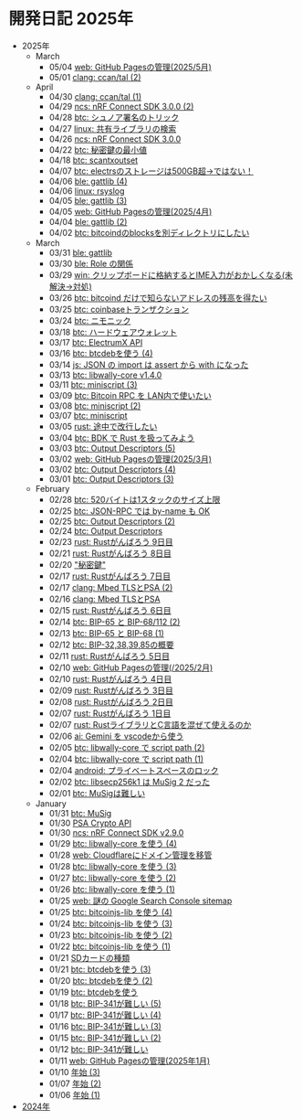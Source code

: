 # 開発日記 2025年

* 2025年
  * March
    * 05/04 [web: GitHub Pagesの管理(2025/5月)](2025/05/20250504-web.md)
    * 05/01 [clang: ccan/tal (2)](2025/05/20250501-clang.md)
  * April
    * 04/30 [clang: ccan/tal (1)](2025/04/20250430-clang.md)
    * 04/29 [ncs: nRF Connect SDK 3.0.0 (2)](2025/04/20250429-ncs.md)
    * 04/28 [btc: シュノア署名のトリック](2025/04/20250428-btc.md)
    * 04/27 [linux: 共有ライブラリの検索](2025/04/20250427-linux.md)
    * 04/26 [ncs: nRF Connect SDK 3.0.0](2025/04/20250426-ncs.md)
    * 04/22 [btc: 秘密鍵の最小値](2025/04/20250422-btc.md)
    * 04/18 [btc: scantxoutset](2025/04/20250418-btc.md)
    * 04/07 [btc: electrsのストレージは500GB超→ではない！](2025/04/20250407-btc.md)
    * 04/06 [ble: gattlib (4)](2025/04/20250406-ble.md)
    * 04/06 [linux: rsyslog](2025/04/20250406-sys.md)
    * 04/05 [ble: gattlib (3)](2025/04/20250405-ble.md)
    * 04/05 [web: GitHub Pagesの管理(2025/4月)](2025/04/20250405-web.md)
    * 04/04 [ble: gattlib (2)](2025/04/20250404-ble.md)
    * 04/02 [btc: bitcoindのblocksを別ディレクトリにしたい](2025/04/20250402-btc.md)
  * March
    * 03/31 [ble: gattlib](2025/03/20250331-ble.html)
    * 03/30 [ble: Role の関係](2025/03/20250330-ble.html)
    * 03/29 [win: クリップボードに格納するとIME入力がおかしくなる(未解決→対処)](2025/03/20250329-win.html)
    * 03/26 [btc: bitcoind だけで知らないアドレスの残高を得たい](2025/03/20250326-btc.html)
    * 03/25 [btc: coinbaseトランザクション](2025/03/20250325-btc.html)
    * 03/24 [btc: ニモニック](2025/03/20250324-btc.html)
    * 03/18 [btc: ハードウェアウォレット](2025/03/20250318-btc.html)
    * 03/17 [btc: ElectrumX API](2025/03/20250317-btc.html)
    * 03/16 [btc: btcdebを使う (4)](2025/03/20250316-btc.html)
    * 03/14 [js: JSON の import は assert から with になった](2025/03/20250314-js.html)
    * 03/13 [btc: libwally-core v1.4.0](2025/03/20250313-btc.html)
    * 03/11 [btc: miniscript (3)](2025/03/20250311-btc.html)
    * 03/09 [btc: Bitcoin RPC を LAN内で使いたい](2025/03/20250309-btc.html)
    * 03/08 [btc: miniscript (2)](2025/03/20250308-btc.html)
    * 03/07 [btc: miniscript](2025/03/20250307-btc.html)
    * 03/05 [rust: 途中で改行したい](2025/03/20250305-rst.html)
    * 03/04 [btc: BDK で Rust を扱ってみよう](2025/03/20250304-btc.html)
    * 03/03 [btc: Output Descriptors (5)](2025/03/20250303-btc.html)
    * 03/02 [web: GitHub Pagesの管理(2025/3月)](2025/03/20250302-web.html)
    * 03/02 [btc: Output Descriptors (4)](2025/03/20250302-btc.html)
    * 03/01 [btc: Output Descriptors (3)](2025/03/20250301-btc.html)
  * February
    * 02/28 [btc: 520バイトは1スタックのサイズ上限](/2025/02/20250228-btc.html)
    * 02/25 [btc: JSON-RPC では by-name も OK](/2025/02/20250225-btc.html)
    * 02/25 [btc: Output Descriptors (2)](/2025/02/20250225-btc2.html)
    * 02/24 [btc: Output Descriptors](/2025/02/20250224-btc.html)
    * 02/23 [rust: Rustがんばろう 9日目](/2025/02/20250223-rst.html)
    * 02/21 [rust: Rustがんばろう 8日目](/2025/02/20250221-rst.html)
    * 02/20 ["秘密鍵"](/2025/02/20250220-key.html)
    * 02/17 [rust: Rustがんばろう 7日目](/2025/02/20250217-rst.html)
    * 02/17 [clang: Mbed TLSとPSA (2)](/2025/02/20250217-c.html)
    * 02/16 [clang: Mbed TLSとPSA](/2025/02/20250216-c.html)
    * 02/15 [rust: Rustがんばろう 6日目](/2025/02/20250215-rst.html)
    * 02/14 [btc: BIP-65 と BIP-68/112 (2)](/2025/02/20250214-btc.html)
    * 02/13 [btc: BIP-65 と BIP-68 (1)](/2025/02/20250213-btc.html)
    * 02/12 [btc: BIP-32,38,39,85の概要](/2025/02/20250212-btc.html)
    * 02/11 [rust: Rustがんばろう 5日目](/2025/02/20250211-rst.html)
    * 02/10 [web: GitHub Pagesの管理(/2025/2月)](/2025/02/20250210-web.html)
    * 02/10 [rust: Rustがんばろう 4日目](/2025/02/20250210-rst.html)
    * 02/09 [rust: Rustがんばろう 3日目](/2025/02/20250209-rst.html)
    * 02/08 [rust: Rustがんばろう 2日目](/2025/02/20250208-rst.html)
    * 02/07 [rust: Rustがんばろう 1日目](/2025/02/20250207-rst.html)
    * 02/07 [rust: RustライブラリとC言語を混ぜて使えるのか](/2025/02/20250207-rust.html)
    * 02/06 [ai: Gemini を vscodeから使う](/2025/02/20250206-ai.html)
    * 02/05 [btc: libwally-core で script path (2)](/2025/02/20250205-btc.html)
    * 02/04 [btc: libwally-core で script path (1)](/2025/02/20250204-btc.html)
    * 02/04 [android: プライベートスペースのロック](/2025/02/20250204-and.html)
    * 02/02 [btc: libsecp256k1 は MuSig 2 だった](/2025/02/20250202-btc.html)
    * 02/01 [btc: MuSigは難しい](/2025/02/20250201-btc.html)
  * January
    * 01/31 [btc: MuSig](/2025/01/20250131-btc.html)
    * 01/30 [PSA Crypto API](/2025/01/20250130-psa.html)
    * 01/30 [ncs: nRF Connect SDK v2.9.0](/2025/01/20250130-ncs.html)
    * 01/29 [btc: libwally-core を使う (4)](/2025/01/20250129-btc.html)
    * 01/28 [web: Cloudflareにドメイン管理を移管](/2025/01/20250128-web.html)
    * 01/28 [btc: libwally-core を使う (3)](/2025/01/20250128-btc.html)
    * 01/27 [btc: libwally-core を使う (2)](/2025/01/20250127-btc.html)
    * 01/26 [btc: libwally-core を使う (1)](/2025/01/20250126-btc.html)
    * 01/25 [web: 謎の Google Search Console sitemap](/2025/01/20250125-web.html)
    * 01/25 [btc: bitcoinjs-lib を使う (4)](/2025/01/20250125-btc.html)
    * 01/24 [btc: bitcoinjs-lib を使う (3)](/2025/01/20250124-btc.html)
    * 01/23 [btc: bitcoinjs-lib を使う (2)](/2025/01/20250123-btc.html)
    * 01/22 [btc: bitcoinjs-lib を使う (1)](/2025/01/20250122-btc.html)
    * 01/21 [SDカードの種類](/2025/01/20250121-sd.html)
    * 01/21 [btc: btcdebを使う (3)](/2025/01/20250121-btc.html)
    * 01/20 [btc: btcdebを使う (2)](/2025/01/20250120-btc.html)
    * 01/19 [btc: btcdebを使う](/2025/01/20250119-btc.html)
    * 01/18 [btc: BIP-341が難しい (5)](/2025/01/20250118-btc.html)
    * 01/17 [btc: BIP-341が難しい (4)](/2025/01/20250117-btc.html)
    * 01/16 [btc: BIP-341が難しい (3)](/2025/01/20250116-btc.html)
    * 01/15 [btc: BIP-341が難しい (2)](/2025/01/20250115-btc.html)
    * 01/12 [btc: BIP-341が難しい](/2025/01/20250112-btc.html)
    * 01/11 [web: GitHub Pagesの管理(2025年1月)](/2025/01/20250111-web.html)
    * 01/10 [年始 (3)](/2025/01/20250110-clang.html)
    * 01/07 [年始 (2)](/2025/01/20250107-clang.html)
    * 01/06 [年始 (1)](/2025/01/20250106-clang.html)
* [2024年](/2024/index.html)
